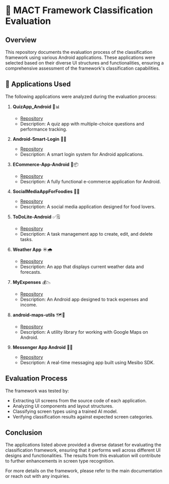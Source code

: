 # 🚀 MACT Framework Classification Evaluation

## Overview
This repository documents the evaluation process of the classification framework using various Android applications. These applications were selected based on their diverse UI structures and functionalities, ensuring a comprehensive assessment of the framework's classification capabilities.

## 🚀 Applications Used

The following applications were analyzed during the evaluation process:

1. **QuizApp_Android** 📝📊  
   - [Repository](https://github.com/abhinavabcd/QuizApp_Android/tree/master)  
   - Description: A quiz app with multiple-choice questions and performance tracking.

2. **Android-Smart-Login** 🔐📲  
   - [Repository](https://github.com/CodelightStudios/Android-Smart-Login)  
   - Description: A smart login system for Android applications.

3. **ECommerce-App-Android** 🛒📦  
   - [Repository](https://github.com/codewithsandy/Ecommerce-Android-App)  
   - Description: A fully functional e-commerce application for Android.

4. **SocialMediaAppForFoodies** 🍔📸  
   - [Repository](https://github.com/vinuthakaranth/SocialMediaAppForFoodies)  
   - Description: A social media application designed for food lovers.

5. **ToDoLite-Android** ✅🗒️  
   - [Repository](https://github.com/couchbaselabs/ToDoLite-Android)  
   - Description: A task management app to create, edit, and delete tasks.

6. **Weather App** ☀️🌧️  
   - [Repository](https://github.com/bkhezry/weather)  
   - Description: An app that displays current weather data and forecasts.

7. **MyExpenses** 💰📉  
   - [Repository](https://github.com/mtotschnig/MyExpenses)  
   - Description: An Android app designed to track expenses and income.

8. **android-maps-utils** 🗺️📍  
   - [Repository](https://github.com/googlemaps/android-maps-utils)  
   - Description: A utility library for working with Google Maps on Android.

9. **Messenger App Android** 💬📡  
   - [Repository](https://github.com/mesibo/messenger-app-android)  
   - Description: A real-time messaging app built using Mesibo SDK.

## Evaluation Process
The framework was tested by:
- Extracting UI screens from the source code of each application.
- Analyzing UI components and layout structures.
- Classifying screen types using a trained AI model.
- Verifying classification results against expected screen categories.

## Conclusion
The applications listed above provided a diverse dataset for evaluating the classification framework, ensuring that it performs well across different UI designs and functionalities. The results from this evaluation will contribute to further enhancements in screen type recognition.

For more details on the framework, please refer to the main documentation or reach out with any inquiries.
